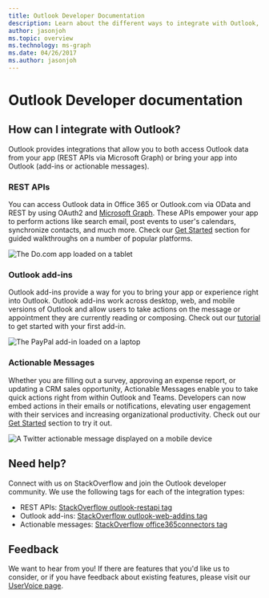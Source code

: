 ```yaml
---
title: Outlook Developer Documentation
description: Learn about the different ways to integrate with Outlook, including REST, add-ins, and actionable messages.
author: jasonjoh
ms.topic: overview
ms.technology: ms-graph
ms.date: 04/26/2017
ms.author: jasonjoh
---
```


# Outlook Developer documentation

## How can I integrate with Outlook?

Outlook provides integrations that allow you to both access Outlook data from your app (REST APIs via Microsoft Graph) or bring your app into Outlook (add-ins or actionable messages).

### REST APIs

You can access Outlook data in Office 365 or Outlook.com via OData and REST by using OAuth2 and [Microsoft Graph](https://developer.microsoft.com/graph). These APIs empower your app to perform actions like search email, post events to user's calendars, synchronize contacts, and much more. Check our [Get Started](rest/get-started.md) section for guided walkthroughs on a number of popular platforms.

![The Do.com app loaded on a tablet](images/restapis.png)

### Outlook add-ins

Outlook add-ins provide a way for you to bring your app or experience right into Outlook. Outlook add-ins work across desktop, web, and mobile versions of Outlook and allow users to take actions on the message or appointment they are currently reading or composing. Check out our [tutorial](add-ins/addin-tutorial.md) to get started with your first add-in.

![The PayPal add-in loaded on a laptop](images/addins.png)

### Actionable Messages

Whether you are filling out a survey, approving an expense report, or updating a CRM sales opportunity, Actionable Messages enable you to take quick actions right from within Outlook and Teams. Developers can now embed actions in their emails or notifications, elevating user engagement with their services and increasing organizational productivity. Check out our [Get Started](actionable-messages/get-started.md) section to try it out.

![A Twitter actionable message displayed on a mobile device](images/connectors.png)

## Need help?

Connect with us on StackOverflow and join the Outlook developer community. We use the following tags for each of the integration types:

- REST APIs: [StackOverflow outlook-restapi tag](https://stackoverflow.com/questions/tagged/outlook-restapi)
- Outlook add-ins: [StackOverflow outlook-web-addins tag](https://stackoverflow.com/questions/tagged/outlook-web-addins)
- Actionable messages: [StackOverflow office365connectors tag](https://stackoverflow.com/questions/tagged/office365connectors)

## Feedback

We want to hear from you! If there are features that you'd like us to consider, or if you have feedback about existing features, please visit our [UserVoice page](https://officespdev.uservoice.com/).
